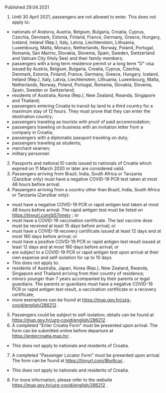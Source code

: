 Published 29.04.2021
1. Until 30 April 2021, passengers are not allowed to enter.
This does not apply to:
- nationals of Andorra, Austria, Belgium, Bulgaria, Croatia, Cyprus, Czechia, Denmark, Estonia, Finland, France, Germany, Greece, Hungary, Iceland, Ireland (Rep.), Italy, Latvia, Liechtenstein, Lithuania, Luxembourg, Malta, Monaco, Netherlands, Norway, Poland, Portugal, Romania, San Marino, Slovakia, Slovenia, Spain, Sweden, Switzerland and Vatican City (Holy See) and their family members;
- passengers with a long term residence permit or a long term "D" visa issued by Austria, Belgium, Bulgaria, Croatia, Cyprus, Czechia, Denmark, Estonia, Finland, France, Germany, Greece, Hungary, Iceland, Ireland (Rep.), Italy, Latvia, Liechtenstein, Lithuania, Luxembourg, Malta, Netherlands, Norway, Poland, Portugal, Romania, Slovakia, Slovenia, Spain, Sweden or Switzerland;
- residents of Australia, Korea (Rep.), New Zealand, Rwanda, Singapore and Thailand;
- passengers entering Croatia to transit by land to a third country for a maximum stay of 12 hours. They must prove that they can enter the destination country;
- passengers traveling as tourists with proof of paid accommodation;
- passengers traveling on business with an invitation letter from a company in Croatia;
- passengers with a diplomatic passport traveling on duty;
- passengers traveling as students;
- merchant seamen;
- military personnel.
2. Passports and national ID cards issued to nationals of Croatia which expired on 11 March 2020 or later are considered valid.
3. Passengers arriving from Brazil, India, South Africa or Tanzania (Zanzibar only) must have a negative COVID-19 PCR test taken at most 48 hours before arrival.
4. Passengers arriving from a country other than Brazil, India, South Africa or Tanzania (Zanzibar only):
- must have a negative COVID-19 PCR or rapid antigen test taken at most 48 hours before arrival. The rapid antigen test must be listed on <a href="https://tinyurl.com/b57mretv">https://tinyurl.com/b57mretv</a> ; or
- must have a COVID-19 vaccination certificate. The last vaccine dose must be received at least 15 days before arrival; or
- must have a COVID-19 recovery certificate issued at least 12 days and at most 180 days before arrival; or
- must have a positive COVID-19 PCR or rapid antigen test result issued at least 12 days and at most 180 days before arrival; or
- are subject to a COVID-19 PCR or rapid antigen test upon arrival at their own expense and self-isolation for up to 10 days.
- This does not apply to:
- residents of Australia, Japan, Korea (Rep.), New Zealand, Rwanda, Singapore and Thailand arriving from their country of residence;
- minors younger than 7 years accompanied by their parents or legal guardians. The parents or guardians must have a negative COVID-19 PCR or rapid antigen test result, a vaccination certificate or a recovery certificate; 
- more exemptions can be found at <a href="https://mup.gov.hr/uzg-covid/english/286212">https://mup.gov.hr/uzg-covid/english/286212</a> .
5. Passengers could be subject to self-isolation; details can be found at <a target="_blank" href="https://mup.gov.hr/uzg-covid/english/286212">https://mup.gov.hr/uzg-covid/english/286212</a> .
6. A completed "Enter Croatia Form" must be presented upon arrival. The form can be submitted online before departure at <a href="https://entercroatia.mup.hr/">https://entercroatia.mup.hr/</a> .
- This does not apply to nationals and residents of Croatia.
7. A completed "Passenger Locator Form" must be presented upon arrival. The form can be found at <a href="https://tinyurl.com/8bv6cuc">https://tinyurl.com/8bv6cuc</a> . 
- This does not apply to nationals and residents of Croatia.
8. For more information, please refer to the website <a href="https://mup.gov.hr/uzg-covid/english/286212">https://mup.gov.hr/uzg-covid/english/286212</a> .

